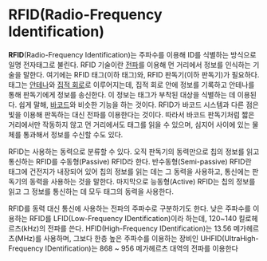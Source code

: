 # RFID(Radio-Frequency Identification)


**RFID**(Radio-Frequency Identification)는 주파수를 이용해 ID를 식별하는 방식으로 일명 전자태그로 불린다. RFID 기술이란 [전파](https://ko.wikipedia.org/wiki/전파)를 이용해 먼 거리에서 정보를 인식하는 기술을 말한다. 여기에는 RFID 태그(이하 태그)와, RFID 판독기(이하 판독기)가 필요하다. 태그는 [안테나](https://ko.wikipedia.org/wiki/안테나)와 [집적 회로](https://ko.wikipedia.org/wiki/집적_회로)로 이루어지는데, 집적 회로 안에 정보를 기록하고 안테나를 통해 판독기에게 정보를 송신한다. 이 정보는 태그가 부착된 대상을 식별하는 데 이용된다. 쉽게 말해, [바코드](https://ko.wikipedia.org/wiki/바코드)와 비슷한 기능을 하는 것이다. RFID가 바코드 시스템과 다른 점은 빛을 이용해 판독하는 대신 전파를 이용한다는 것이다. 따라서 바코드 판독기처럼 짧은 거리에서만 작동하지 않고 먼 거리에서도 태그를 읽을 수 있으며, 심지어 사이에 있는 물체를 통과해서 정보를 수신할 수도 있다.

RFID는 사용하는 동력으로 분류할 수 있다. 오직 판독기의 동력만으로 칩의 정보를 읽고 통신하는 RFID를 수동형(Passive) RFID라 한다. 반수동형(Semi-passive) RFID란 태그에 건전지가 내장되어 있어 칩의 정보를 읽는 데는 그 동력을 사용하고, 통신에는 판독기의 동력을 사용하는 것을 말한다. 마지막으로 능동형(Active) RFID는 칩의 정보를 읽고 그 정보를 통신하는 데 모두 태그의 동력을 사용한다.

RFID를 동력 대신 통신에 사용하는 전파의 주파수로 구분하기도 한다. 낮은 주파수를 이용하는 RFID를 LFID(Low-Frequency IDentification)이라 하는데, 120~140 킬로헤르츠(kHz)의 전파를 쓴다. HFID(High-Frequency IDentification)는 13.56 메가헤르츠(MHz)를 사용하며, 그보다 한층 높은 주파수를 이용하는 장비인 UHFID(UltraHigh-Frequency IDentification)는 868 ~ 956 메가헤르츠 대역의 전파를 이용한다

